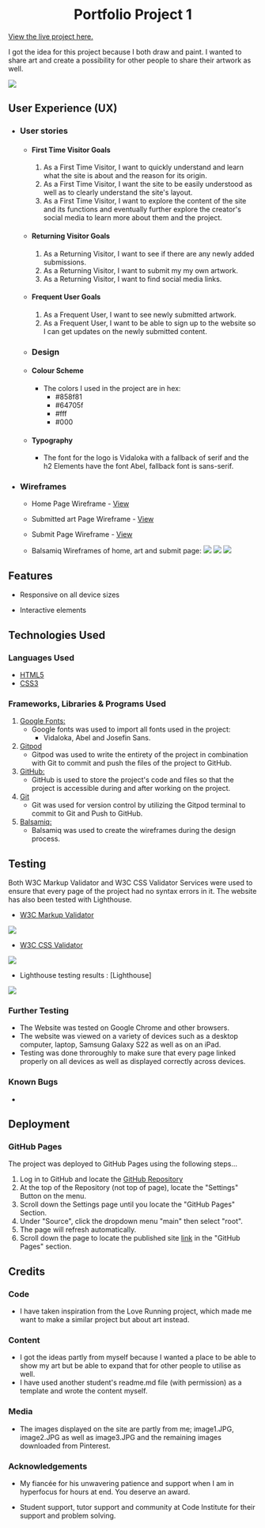 <h1 align="center"> Portfolio Project 1 </h1>

[View the live project here.](https://skallad.github.io/vessel/index.html)


I got the idea for this project because I both draw and paint. I wanted to share art and create a possibility for other people to share their artwork as well. 

<img src="assets/images/ami.PNG">


## User Experience (UX)

-   ### User stories

    -   #### First Time Visitor Goals

        1. As a First Time Visitor, I want to quickly understand and learn what the site is about and the reason for its origin.
        2. As a First Time Visitor, I want the site to be easily understood as well as to clearly understand the site's layout.
        3. As a First Time Visitor, I want to explore the content of the site and its functions and eventually further explore the creator's social media to learn more about them and the project.

    -   #### Returning Visitor Goals

        1. As a Returning Visitor, I want to see if there are any newly added submissions.
        2. As a Returning Visitor, I want to submit my my own artwork.
        3. As a Returning Visitor, I want to find social media links.

    -   #### Frequent User Goals
        1. As a Frequent User, I want to see newly submitted artwork.
        2. As a Frequent User, I want to be able to sign up to the website so I can get updates on the newly submitted content.

    -  ### Design

    -   #### Colour Scheme
        -   The colors I used in the project are in hex: 
            - #858f81
            - #64705f
            - #fff
            - #000

    -   #### Typography
        -   The font for the logo is Vidaloka with a fallback of serif and the h2 Elements have the font Abel, fallback font is sans-serif.




*   ### Wireframes

    -   Home Page Wireframe - [View](https://skallad.github.io/vessel/index.html)

    -   Submitted art Page Wireframe - [View](https://skallad.github.io/vessel/art.html)

    -   Submit Page Wireframe - [View](https://skallad.github.io/vessel/form.html)

    -   Balsamiq Wireframes of home, art and submit page:
        <img src="assets/images/Blank diagram.png">
        <img src="assets/images/Blank diagram (1).png">
        <img src="assets/images/Blank diagram (2).png">


## Features

-   Responsive on all device sizes

-   Interactive elements

## Technologies Used

### Languages Used

-   [HTML5](https://en.wikipedia.org/wiki/HTML5)
-   [CSS3](https://en.wikipedia.org/wiki/Cascading_Style_Sheets)

### Frameworks, Libraries & Programs Used


1. [Google Fonts:](https://fonts.google.com/)
    - Google fonts was used to import all fonts used in the project: 
        -   Vidaloka, Abel and Josefin Sans.
1. [Gitpod](https://gitpod.io/)
    - Gitpod was used to write the entirety of the project in combination with Git to commit and push the files of the project to GitHub.
1. [GitHub:](https://github.com/)
    - GitHub is used to store the project's code and files so that the project is accessible during and after working on the project.
1. [Git](https://git-scm.com/)
    - Git was used for version control by utilizing the Gitpod terminal to commit to Git and Push to GitHub.
1. [Balsamiq:](https://balsamiq.com/)
    - Balsamiq was used to create the wireframes during the design process.

## Testing


Both W3C Markup Validator and W3C CSS Validator Services were used to ensure that every page of the project had no syntax errors in it. The website has also been tested with Lighthouse.

-   [W3C Markup Validator](https://jigsaw.w3.org/css-validator/#validate_by_input)

 <img src="assets/images/html validator.PNG">

-   [W3C CSS Validator](https://jigsaw.w3.org/css-validator/#validate_by_input) 

<img src="assets/images/css validator.PNG">

-   Lighthouse testing results : [Lighthouse] 

   <img src="assets/images/Lighthouse.PNG">

### Further Testing

-   The Website was tested on Google Chrome and other browsers.
-   The website was viewed on a variety of devices such as a desktop computer, laptop, Samsung Galaxy S22 as well as on an iPad.
-   Testing was done throroughly to make sure that every page linked properly on all devices as well as displayed correctly across devices.

### Known Bugs

-

## Deployment

### GitHub Pages

The project was deployed to GitHub Pages using the following steps...

1. Log in to GitHub and locate the [GitHub Repository](https://github.com/skallad/Vessel)
2. At the top of the Repository (not top of page), locate the "Settings" Button on the menu.
3. Scroll down the Settings page until you locate the "GitHub Pages" Section.
4. Under "Source", click the dropdown menu "main" then select "root".
5. The page will refresh automatically.
6. Scroll down the page to locate the published site [link](https://github.com) in the "GitHub Pages" section.

## Credits

### Code

-   I have taken inspiration from the Love Running project, which made me want to make a similar project but about art instead.

### Content

-   I got the ideas partly from myself because I wanted a place to be able to show my art but be able to expand that for other people to utilise as well.
-   I have used another student's readme.md file (with permission) as a template and wrote the content myself.

### Media

-   The images displayed on the site are partly from me; image1.JPG, image2.JPG as well as image3.JPG and the remaining images downloaded from Pinterest.  

### Acknowledgements

-   My fiancée for his unwavering patience and support when I am in hyperfocus for hours at end. You deserve an award.

-   Student support, tutor support and community at Code Institute for their support and problem solving.